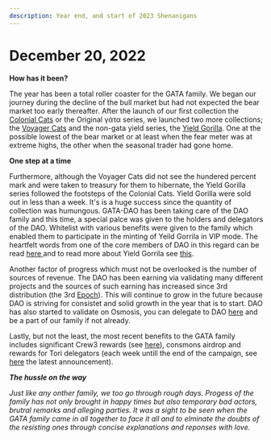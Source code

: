 ```yaml
---
description: Year end, and start of 2023 Shenanigans
---
```


# December 20, 2022

**How has it been?**&#x20;

The year has been a total roller coaster for the GATA family. We began our journey during the decline of the bull market but had not expected the bear market too early thereafter. After the launch of our first collection the [Colonial Cats](../../gata-dao-information/dao-ventures/collections/gata-series-dao-voting-rights/origin-of-gata.md) or the Original γάτα series, we launched two more collections; the [Voyager Cats](../../gata-dao-information/dao-ventures/collections/gata-series-dao-voting-rights/origin-of-voyagers.md) and the non-gata yield series, the [Yield Gorilla](../../gata-dao-information/dao-ventures/collections/non-gata-series/yield-gorilla/). One at the possible lowest of the bear market or at least when the fear meter was at extreme highs, the other when the seasonal trader had gone home.

**One step at a time**

Furthermore, although the Voyager Cats did not see the hundered percent mark and were taken to treasury for them to hibernate, the Yield Gorilla series followed the footsteps of the Colonial Cats. Yield Gorilla were sold out in less than a week. It's is a huge success since the quantity of collection was humungous. GATA-DAO has been taking care of the DAO family and this time, a special palce was given to the holders and delegators of the DAO. Whitelist with various benefits were given to the family which enabled them to participate in the minting of Yeild Gorrila in VIP mode. The heartfelt words from one of the core members of DAO in this regard can be read [here ](https://discord.com/channels/934972959913820160/938799758544343041/1047238843008561263)and to read more about Yield Gorrila see [this](https://medium.com/gatadao/yield-gorillas-serie-is-here-4ae0c2423017).

Another factor of progress which must not be overlooked is the number of sources of revenue. The DAO has been earning via validating many different projects and the sources of such earning has increased since 3rd distribution (the 3rd [Epoch](../../gata-dao-information/dao-revenue-distribution.md#gata-dao-epoch-3)). This will continue to grow in the future because DAO is striving for consistet and solid growth in the year that is to start. DAO has also started to validate on Osmosis, you can delegate to DAO [here](https://www.mintscan.io/osmosis/validators/osmovaloper1d5ada26tcd24wltfakqkkdu3656k6n4chnyz8h) and be a part of our family if not already.

Lastly, but not the least, the most recent benefits to the GATA family includes significant Crew3 rewards (see [here](https://discord.com/channels/934972959913820160/938799758544343041/1053081320194064505)), consmons airdrop and rewards for Tori delegators (each week untill the end of the campaign, see [here](https://discord.com/channels/934972959913820160/938799758544343041/1053765302883733665) the latest announcement).



_**The hussle on the way**_&#x20;

_Just like any onther family, we too go through rough days. Progess of the family has not only brought in happy times but also temporary bad actors, brutral remarks and alleging parties. It was a sight to be seen when the GATA family came in all together to face it all and to elminate the doubts of the resisting ones through concise explanations and reponses with love._
